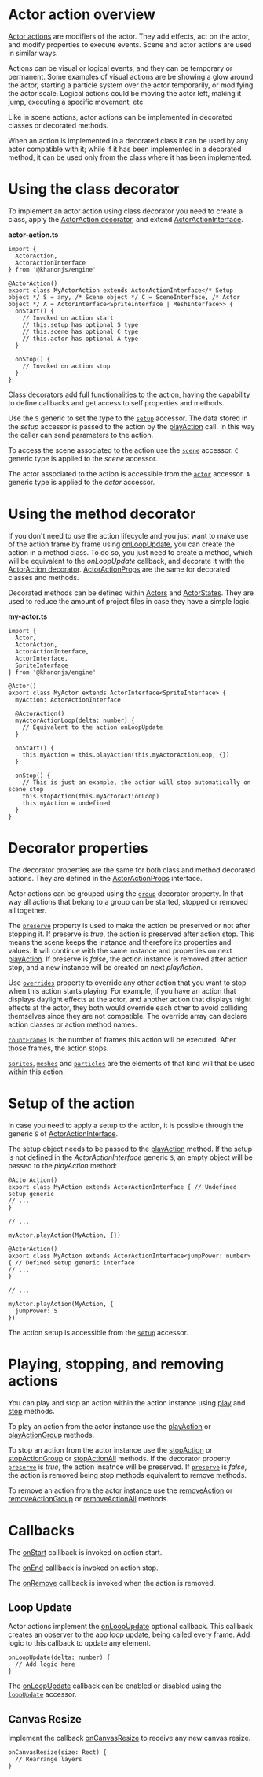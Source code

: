 # Actor action overview

[Actor actions](https://khanonjs.com/api-docs/modules/decorators_actor_actor_action.html) are modifiers of the actor. They add effects, act on the actor, and modify properties to execute events. Scene and actor actions are used in similar ways.

Actions can be visual or logical events, and they can be temporary or permanent. Some examples of visual actions are be showing a glow around the actor, starting a particle system over the actor temporarily, or modifying the actor scale. Logical actions could be moving the actor left, making it jump, executing a specific movement, etc.

Like in scene actions, actor actions can be implemented in decorated classes or decorated methods.

When an action is implemented in a decorated class it can be used by any actor compatible with it; while if it has been implemented in a decorated method, it can be used only from the class where it has been implemented.

# Using the class decorator

To implement an actor action using class decorator you need to create a class, apply the [ActorAction decorator](https://khanonjs.com/api-docs/functions/decorators_actor_actor_action.ActorAction.html), and extend
[ActorActionInterface](https://khanonjs.com/api-docs/classes/decorators_actor_actor_action.ActorActionInterface.html).

**actor-action.ts**
```
import {
  ActorAction,
  ActorActionInterface
} from '@khanonjs/engine'

@ActorAction()
export class MyActorAction extends ActorActionInterface</* Setup object */ S = any, /* Scene object */ C = SceneInterface, /* Actor object */ A = ActorInterface<SpriteInterface | MeshInterface>> {
  onStart() {
    // Invoked on action start
    // this.setup has optional S type
    // this.scene has optional C type
    // this.actor has optional A type
  }

  onStop() {
    // Invoked on action stop
  }
}

```

Class decorators add full functionalities to the action, having the capability to define callbacks and get access to self properties and methods.

Use the `S` generic to set the type to the [`setup`](https://khanonjs.com/api-docs/classes/decorators_actor_actor_action.ActorActionInterface.html#setup) accessor. The data stored in the *setup* accessor is passed to the action by the [playAction](https://khanonjs.com/api-docs/classes/decorators_actor.ActorInterface.html#playAction) call. In this way the caller can send parameters to the action.

To access the scene associated to the action use the [`scene`](https://khanonjs.com/api-docs/classes/decorators_actor_actor_action.ActorActionInterface.html#scene) accessor. `C` generic type is applied to the *scene* accessor.

The actor associated to the action is accessible from the [`actor`](https://khanonjs.com/api-docs/classes/decorators_actor_actor_action.ActorActionInterface.html#actor) accessor. `A` generic type is applied to the *actor* accessor.

# Using the method decorator

If you don't need to use the action lifecycle and you just want to make use of the action frame by frame using [onLoopUpdate](https://khanonjs.com/api-docs/classes/decorators_actor_actor_action.ActorActionInterface.html#onLoopUpdate), you can create the action in a method class. To do so, you just need to create a method, which will be equivalent to the *onLoopUpdate* callback, and decorate it with the [ActorAction decorator](https://khanonjs.com/api-docs/functions/decorators_actor_actor_action.ActorAction.html). [ActorActionProps](https://khanonjs.com/api-docs/interfaces/decorators_actor_actor_action.ActorActionProps.html) are the same for decorated classes and methods.

Decorated methods can be defined within [Actors](https://khanonjs.com/api-docs/modules/decorators_actor.html) and [ActorStates](https://khanonjs.com/api-docs/modules/decorators_actor_actor_state.html). They are used to reduce the amount of project files in case they have a simple logic.

**my-actor.ts**
```
import {
  Actor,
  ActorAction,
  ActorActionInterface,
  ActorInterface,
  SpriteInterface
} from '@khanonjs/engine'

@Actor()
export class MyActor extends ActorInterface<SpriteInterface> {
  myAction: ActorActionInterface

  @ActorAction()
  myActorActionLoop(delta: number) {
    // Equivalent to the action onLoopUpdate
  }

  onStart() {
    this.myAction = this.playAction(this.myActorActionLoop, {})
  }

  onStop() {
    // This is just an example, the action will stop automatically on scene stop
    this.stopAction(this.myActorActionLoop)
    this.myAction = undefined
  }
}
```

# Decorator properties

The decorator properties are the same for both class and method decorated actions. They are defined in the [ActorActionProps](https://khanonjs.com/api-docs/interfaces/decorators_actor_actor_action.ActorActionProps.html) interface.

Actor actions can be grouped using the [`group`](https://khanonjs.com/api-docs/interfaces/decorators_actor_actor_action.ActorActionProps.html#group) decorator property. In that way all actions that belong to a group can be started, stopped or removed all together.

The [`preserve`](https://khanonjs.com/api-docs/interfaces/decorators_actor_actor_action.ActorActionProps.html#preserve) property is used to make the action be preserved or not after stopping it. If preserve is *true*, the action is preserved after action stop. This means the scene keeps the instance and therefore its properties and values. It will continue with the same instance and properties on next [playAction](https://khanonjs.com/api-docs/classes/decorators_actor.ActorInterface.html#playAction). If preserve is *false*, the action instance is removed after action stop, and a new instance will be created on next *playAction*.

Use [`overrides`](https://khanonjs.com/api-docs/interfaces/decorators_actor_actor_action.ActorActionProps.html#overrides) property to override any other action that you want to stop when this action starts playing. For example, if you have an action that displays daylight effects at the actor, and another action that displays night effects at the actor, they both would override each other to avoid colliding themselves since they are not compatible. The override array can declare action classes or action method names.

[`countFrames`](https://khanonjs.com/api-docs/interfaces/decorators_actor_actor_action.ActorActionProps.html#countFrames) is the number of frames this action will be executed. After those frames, the action stops.

[`sprites`](https://khanonjs.com/api-docs/interfaces/decorators_actor_actor_action.ActorActionProps.html#sprites), [`meshes`](https://khanonjs.com/api-docs/interfaces/decorators_actor_actor_action.ActorActionProps.html#meshes) and [`particles`](https://khanonjs.com/api-docs/interfaces/decorators_actor_actor_action.ActorActionProps.html#particles) are the elements of that kind will that be used within this action.

# Setup of the action

In case you need to apply a setup to the action, it is possible through the generic `S` of [ActorActionInterface](https://khanonjs.com/api-docs/classes/decorators_actor_actor_action.ActorActionInterface.html).

The setup object needs to be passed to the [playAction](https://khanonjs.com/api-docs/classes/decorators_actor.ActorInterface.html#playAction) method. If the setup is not defined in the *ActorActionInterface* generic `S`, an empty object will be passed to the *playAction* method:
```
@ActorAction()
export class MyAction extends ActorActionInterface { // Undefined setup generic
// ...
}

// ...

myActor.playAction(MyAction, {})
```
```
@ActorAction()
export class MyAction extends ActorActionInterface<jumpPower: number> { // Defined setup generic interface
// ...
}

// ...

myActor.playAction(MyAction, {
  jumpPower: 5
})
```

The action setup is accessible from the [`setup`](https://khanonjs.com/api-docs/classes/decorators_actor_actor_action.ActorActionInterface.html#setup) accessor.

# Playing, stopping, and removing actions

You can play and stop an action within the action instance using [play](https://khanonjs.com/api-docs/classes/decorators_actor_actor_action.ActorActionInterface.html#play) and [stop](https://khanonjs.com/api-docs/classes/decorators_actor_actor_action.ActorActionInterface.html#stop) methods.

To play an action from the actor instance use the [playAction](https://khanonjs.com/api-docs/classes/decorators_actor.ActorInterface.html#playAction) or [playActionGroup](https://khanonjs.com/api-docs/classes/decorators_actor.ActorInterface.html#playActionGroup) methods.

To stop an action from the actor instance use the [stopAction](https://khanonjs.com/api-docs/classes/decorators_actor.ActorInterface.html#stopAction) or [stopActionGroup](https://khanonjs.com/api-docs/classes/decorators_actor.ActorInterface.html#stopActionGroup) or [stopActionAll](https://khanonjs.com/api-docs/classes/decorators_actor.ActorInterface.html#stopActionAll) methods. If the decorator property [`preserve`](https://khanonjs.com/api-docs/interfaces/decorators_actor_actor_action.ActorActionProps.html#preserve) is *true*, the action insatnce will be preserved. If [`preserve`](https://khanonjs.com/api-docs/interfaces/decorators_actor_actor_action.ActorActionProps.html#preserve) is *false*, the action is removed being stop methods equivalent to remove methods.

To remove an action from the actor instance use the [removeAction](https://khanonjs.com/api-docs/classes/decorators_actor.ActorInterface.html#removeAction) or [removeActionGroup](https://khanonjs.com/api-docs/classes/decorators_actor.ActorInterface.html#removeActionGroup) or [removeActionAll](https://khanonjs.com/api-docs/classes/decorators_actor.ActorInterface.html#removeActionAll) methods.

# Callbacks

The [onStart](https://khanonjs.com/api-docs/classes/decorators_actor_actor_action.ActorActionInterface.html#onStart) calllback is invoked on action start.

The [onEnd](https://khanonjs.com/api-docs/classes/decorators_actor_actor_action.ActorActionInterface.html#onEnd) calllback is invoked on action stop.

The [onRemove](https://khanonjs.com/api-docs/classes/decorators_actor_actor_action.ActorActionInterface.html#onRemove) calllback is invoked when the action is removed.

## Loop Update

Actor actions implement the [onLoopUpdate](https://khanonjs.com/api-docs/classes/decorators_actor_actor_action.ActorActionInterface.html#onLoopUpdate) optional callback. This callback creates an observer to the app loop update, being called every frame. Add logic to this callback to update any element.
```
onLoopUpdate(delta: number) {
  // Add logic here
}
```

The [onLoopUpdate](https://khanonjs.com/api-docs/classes/decorators_actor_actor_action.ActorActionInterface.html#onLoopUpdate) callback can be enabled or disabled using the [`loopUpdate`](https://khanonjs.com/api-docs/classes/decorators_actor_actor_action.ActorActionInterface.html#loopUpdate) accessor.

## Canvas Resize

Implement the callback [onCanvasResize](https://khanonjs.com/api-docs/classes/decorators_actor_actor_action.ActorActionInterface.html#onCanvasResize) to receive any new canvas resize.
```
onCanvasResize(size: Rect) {
  // Rearrange layers
}
```